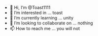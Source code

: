 - 👋 Hi, I’m @Toast1111
- 👀 I’m interested in ... toast
- 🌱 I’m currently learning ... unity 
- 💞️ I’m looking to collaborate on ... nothing
- 📫 How to reach me ... you will not

<!---
Toast1111/Toast1111 is a ✨ special ✨ repository because its `README.md` (this file) appears on your GitHub profile.
You can click the Preview link to take a look at your changes.
--->
